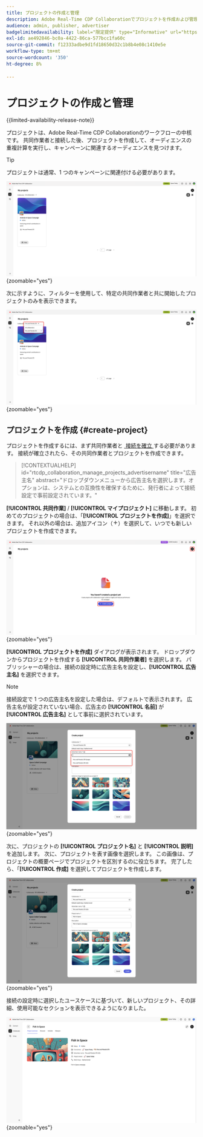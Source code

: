 ```yaml
---
title: プロジェクトの作成と管理
description: Adobe Real-Time CDP Collaborationでプロジェクトを作成および管理する方法について説明します
audience: admin, publisher, advertiser
badgelimitedavailability: label="限定提供" type="Informative" url="https://helpx.adobe.com/jp/legal/product-descriptions/real-time-customer-data-platform-collaboration.html newtab=true"
exl-id: ae492846-bc0a-4422-86ca-577bcc1fa60c
source-git-commit: f12333adbe9d1fd18650d32c1b8b4e08c1410e5e
workflow-type: tm+mt
source-wordcount: '350'
ht-degree: 8%

---
```


# プロジェクトの作成と管理

{{limited-availability-release-note}}

プロジェクトは、Adobe Real-Time CDP Collaborationのワークフローの中核です。 共同作業者と接続した後、プロジェクトを作成して、オーディエンスの重複計算を実行し、キャンペーンに関連するオーディエンスを見つけます。

>[!TIP]
>
>プロジェクトは通常、1 つのキャンペーンに関連付ける必要があります。

![&#x200B; 現在のすべてのプロジェクトが表示されている共同作業ダッシュボード。](/help/assets/collaborate/manage-view-projects/projects-overview-page.png){zoomable="yes"}

次に示すように、フィルターを使用して、特定の共同作業者と共に開始したプロジェクトのみを表示できます。

![1 人の共同作業者がいるプロジェクトのフィルター済みビュー &#x200B;](/help/assets/collaborate/manage-view-projects/filtered-project-view.png){zoomable="yes"}

## プロジェクトを作成 {#create-project}

プロジェクトを作成するには、まず共同作業者と [&#x200B; 接続を確立 &#x200B;](/help/guide/connect/establishing-connections.md) する必要があります。 接続が確立されたら、その共同作業者とプロジェクトを作成できます。

>[!CONTEXTUALHELP]
>id="rtcdp_collaboration_manage_projects_advertisername"
>title="広告主名"
>abstract="ドロップダウンメニューから広告主名を選択します。オプションは、システムとの互換性を確保するために、発行者によって接続設定で事前設定されています。"

**[!UICONTROL 共同作業]** / **[!UICONTROL マイプロジェクト]** に移動します。 初めてのプロジェクトの場合は、「**[!UICONTROL プロジェクトを作成]**」を選択できます。 それ以外の場合は、追加アイコン（![&#x200B; 追加アイコン](/help/assets/icons/plus.png)）を選択して、いつでも新しいプロジェクトを作成できます。

![&#x200B; プラス記号を選択するか、プロジェクトを作成して新しいプロジェクトを設定します。](/help/assets/collaborate/manage-view-projects/create-project.png){zoomable="yes"}

**[!UICONTROL プロジェクトを作成]** ダイアログが表示されます。 ドロップダウンからプロジェクトを作成する **[!UICONTROL 共同作業者]** を選択します。 パブリッシャーの場合は、接続の設定時に広告主名を設定し、**[!UICONTROL 広告主名]** を選択できます。

>[!NOTE]
>
> 接続設定で 1 つの広告主名を設定した場合は、デフォルトで表示されます。 広告主名が設定されていない場合、広告主の **[!UICONTROL 名前]** が **[!UICONTROL 広告主名]** として事前に選択されています。

![&#x200B; 共同作業者が選択され、広告主名がハイライト表示されたプロジェクトを作成ダイアログ &#x200B;](/help/assets/collaborate/manage-view-projects/create-project-advertiser-names.png){zoomable="yes"}

次に、プロジェクトの **[!UICONTROL プロジェクト名]** と **[!UICONTROL 説明]** を追加します。 次に、プロジェクトを表す画像を選択します。 この画像は、プロジェクトの概要ページでプロジェクトを区別するのに役立ちます。 完了したら、「**[!UICONTROL 作成]** を選択してプロジェクトを作成します。

![&#x200B; 新しいプロジェクトを設定するために必要なオプション &#x200B;](/help/assets/collaborate/manage-view-projects/create-project-required-info.png){zoomable="yes"}

接続の設定時に選択したユースケースに基づいて、新しいプロジェクト、その詳細、使用可能なセクションを表示できるようになりました。

![&#x200B; プロジェクトの概要ワークスペース。](/help/assets/collaborate/manage-view-projects/project-overview.png){zoomable="yes"}
